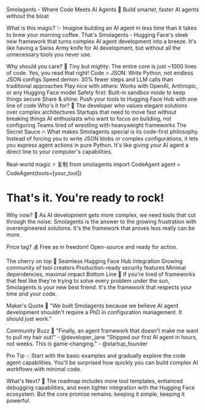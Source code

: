 Smolagents - Where Code Meets AI Agents 🤖
Build smarter, faster AI agents without the bloat

What is this magic? ✨
Imagine building an AI agent in less time than it takes to brew your morning coffee. That's Smolagents - Hugging Face's sleek new framework that turns complex AI agent development into a breeze. It's like having a Swiss Army knife for AI development, but without all the unnecessary tools you never use.

Why should you care? 🎯
Tiny but mighty: The entire core is just ~1000 lines of code. Yes, you read that right!
Code > JSON: Write Python, not endless JSON configs
Speed demon: 30% fewer steps and LLM calls than traditional approaches
Play nice with others: Works with OpenAI, Anthropic, or any Hugging Face model
Safety first: Built-in sandbox mode to keep things secure
Share & shine: Push your tools to Hugging Face Hub with one line of code
Who's it for? 👥
The developer who values elegant solutions over complex architectures
Startups that need to move fast without breaking things
AI enthusiasts who want to focus on building, not configuring
Teams tired of wrestling with heavyweight frameworks
The Secret Sauce 🔥
What makes Smolagents special is its code-first philosophy. Instead of forcing you to write JSON blobs or complex configurations, it lets you express agent actions in pure Python. It's like giving your AI agent a direct line to your computer's capabilities.

Real-world magic ⚡
复制
from smolagents import CodeAgent
agent = CodeAgent(tools=[your_tool])
# That's it. You're ready to rock! 
Why now? 🚀
As AI development gets more complex, we need tools that cut through the noise. Smolagents is the answer to the growing frustration with overengineered solutions. It's the framework that proves less really can be more.

Price tag? 💰
Free as in freedom! Open-source and ready for action.

The cherry on top 🍒
Seamless Hugging Face Hub integration
Growing community of tool creators
Production-ready security features
Minimal dependencies, maximal impact
Bottom Line 📝
If you're tired of frameworks that feel like they're trying to solve every problem under the sun, Smolagents is your new best friend. It's the framework that respects your time and your code.

Maker's Quote 💭
"We built Smolagents because we believe AI agent development shouldn't require a PhD in configuration management. It should just work."

Community Buzz 🐝
"Finally, an agent framework that doesn't make me want to pull my hair out!" - @developer_jane
"Shipped our first AI agent in hours, not weeks. This is game-changing." - @startup_founder

Pro Tip 💡
Start with the basic examples and gradually explore the code agent capabilities. You'll be surprised how quickly you can build complex AI workflows with minimal code.

What's Next? 🔮
The roadmap includes more tool templates, enhanced debugging capabilities, and even tighter integration with the Hugging Face ecosystem. But the core promise remains: keeping it simple, keeping it powerful.
